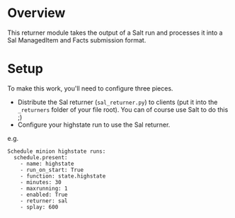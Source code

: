 # Overview
This returner module takes the output of a Salt run and processes it into
a Sal ManagedItem and Facts submission format.

# Setup
To make this work, you'll need to configure three pieces.

- Distribute the Sal returner (`sal_returner.py`) to clients (put it into the `_returners` folder of your file root). You can of course use Salt to do this ;)
- Configure your highstate run to use the Sal returner.

e.g.
```
Schedule minion highstate runs:
  schedule.present:
    - name: highstate
	- run_on_start: True
	- function: state.highstate
	- minutes: 30
	- maxrunning: 1
	- enabled: True
	- returner: sal
	- splay: 600
```
